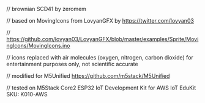 // brownian SCD41 by zeromem

// based on MovingIcons from LovyanGFX by https://twitter.com/lovyan03

// https://github.com/lovyan03/LovyanGFX/blob/master/examples/Sprite/MovingIcons/MovingIcons.ino 

// icons replaced with air molecules (oxygen, nitrogen, carbon dioxide) for entertainment purposes only, not scientific accurate

// modified for M5Unified https://github.com/m5stack/M5Unified

// tested on M5Stack Core2 ESP32 IoT Development Kit for AWS IoT EduKit SKU: K010-AWS
